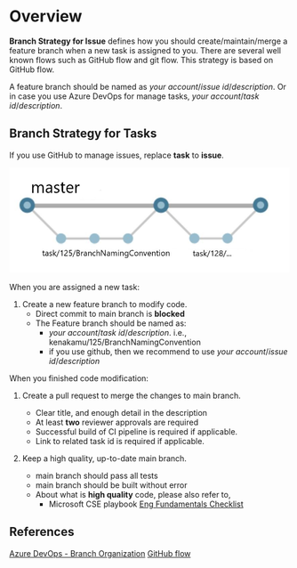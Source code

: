# Overview

**Branch Strategy for Issue** defines how you should create/maintain/merge a feature branch when a new task is assigned to you. There are several well known flows such as GitHub flow and git flow. This strategy is based on GitHub flow.

A feature branch should be named as *your account*/*issue id*/*description*. Or in case you use Azure DevOps for manage tasks, *your account*/*task id*/*description*.

## Branch Strategy for Tasks

If you use GitHub to manage issues, replace **task** to **issue**.

![Image](../media/develop/Branch-Strategy-01.jpg)

When you are assigned a new task:

1. Create a new feature branch to modify code.
    - Direct commit to main branch is **blocked**
    - The Feature branch should be named as:
      - *your account*/*task id*/*description*. i.e., kenakamu/125/BranchNamingConvention
      - if you use github, then we recommend to use *your account*/*issue id*/*description*

When you finished code modification:

1. Create a pull request to merge the changes to main branch.
    - Clear title, and enough detail in the description
    - At least **two** reviewer approvals are required
    - Successful build of CI pipeline is required if applicable.
    - Link to related task id is required if applicable.

1. Keep a high quality, up-to-date main branch.
    - main branch should pass all tests
    - main branch should be built without error
    - About what is **high quality** code, please also refer to,
      - Microsoft CSE playbook [Eng Fundamentals Checklist](https://github.com/microsoft/code-with-engineering-playbook/blob/master/ENG-FUNDAMENTALS-CHECKLIST.md)

## References

[Azure DevOps - Branch Organization](https://docs.microsoft.com/en-us/azure/devops/repos/git/git-branching-guidance?view=azure-devops)
[GitHub flow](https://guides.github.com/introduction/flow)
